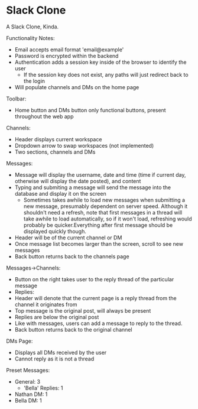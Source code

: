 # Slack Clone

A Slack Clone, Kinda.

Functionality Notes:

- Email accepts email format 'email@example'
- Password is encrypted within the backend
- Authentication adds a session key inside of the browser to identify the user
  - If the session key does not exist, any paths will just redirect back to the login
- Will populate channels and DMs on the home page

Toolbar:
- Home button and DMs button only functional buttons, present throughout the web app

Channels:
- Header displays current workspace
- Dropdown arrow to swap workspaces (not implemented)
- Two sections, channels and DMs

Messages:
- Message will display the username, date and time (time if current day, otherwise will display the date posted), and content
- Typing and submiting a message will send the message into the database and display it on the screen
    - Sometimes takes awhile to load new messages when submitting a new message, presumably dependent on server speed. Although it shouldn't need a refresh, note that first messages in a thread will take awhile to load automatically, so if it won't load, refreshing would probably be quicker.Everything after first message should be displayed quickly though.
- Header will be of the current channel or DM
- Once message list becomes larger than the screen, scroll to see new messages
- Back button returns back to the channels page

Messages->Channels:
- Button on the right takes user to the reply thread of the particular message
- Replies:
- Header will denote that the current page is a reply thread from the channel it originates from
- Top message is the original post, will always be present
- Replies are below the original post
- Like with messages, users can add a message to reply to the thread.
- Back button returns back to the original channel

DMs Page:
- Displays all DMs received by the user
- Cannot reply as it is not a thread

Preset Messages:
- General: 3
  - 'Bella' Replies: 1
- Nathan DM: 1
- Bella DM: 1